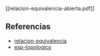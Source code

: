 [[relacion-equivalencia-abierta.pdf]]

## Referencias
- [relacion-equivalencia](./relacion-equivalencia.md)
- [esp-topologico](./esp-topologico.md)
